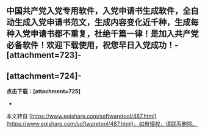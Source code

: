  中国共产党入党专用软件，入党申请书生成软件，全自动生成入党申请书范文，生成内容变化近千种，生成每种入党申请书都不重复，杜绝千篇一律！是加入共产党必备软件！欢迎下载使用，祝您早日入党成功！-
\[attachment=723\]-
-
\[attachment=724\]-
-
**点击下载：\[attachment=725\]**

-

本文转自 [https://www.eqishare.com/softwaretool/487.html](https://www.eqishare.com/softwaretool/487.html)，如有侵权，请联系删除。